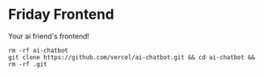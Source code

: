# Friday Frontend
Your ai friend's frontend!

```
rm -rf ai-chatbot
git clone https://github.com/vercel/ai-chatbot.git && cd ai-chatbot && rm -rf .git
```
